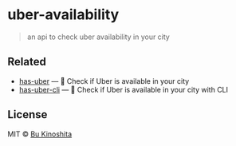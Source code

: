 # uber-availability

> an api to check uber availability in your city

## Related

- [has-uber](https://github.com/bukinoshita/has-uber) — :car: Check if Uber is available in your city
- [has-uber-cli](https://github.com/bukinoshita/has-uber-cli) — :car: Check if Uber is available in your city with CLI

## License

MIT © [Bu Kinoshita](https://bukinoshita.com)
